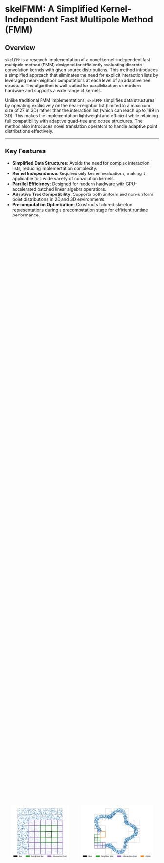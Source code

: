 # skelFMM: A Simplified Kernel-Independent Fast Multipole Method (FMM)

## Overview

`skelFMM` is a research implementation of a novel kernel-independent fast multipole method (FMM) designed for efficiently evaluating discrete convolution kernels with given source distributions. This method introduces a simplified approach that eliminates the need for explicit interaction lists by leveraging near-neighbor computations at each level of an adaptive tree structure. The algorithm is well-suited for parallelization on modern hardware and supports a wide range of kernels.

Unlike traditional FMM implementations, `skelFMM` simplifies data structures by operating exclusively on the near-neighbor list (limited to a maximum size of 27 in 3D) rather than the interaction list (which can reach up to 189 in 3D). This makes the implementation lightweight and efficient while retaining full compatibility with adaptive quad-tree and octree structures. The method also introduces novel translation operators to handle adaptive point distributions effectively.

---

## Key Features

- **Simplified Data Structures**: Avoids the need for complex interaction lists, reducing implementation complexity.
- **Kernel Independence**: Requires only kernel evaluations, making it applicable to a wide variety of convolution kernels.
- **Parallel Efficiency**: Designed for modern hardware with GPU-accelerated batched linear algebra operations.
- **Adaptive Tree Compatibility**: Supports both uniform and non-uniform point distributions in 2D and 3D environments.
- **Precomputation Optimization**: Constructs tailored skeleton representations during a precomputation stage for efficient runtime performance.

<div style="display: flex; justify-content: center; align-items: center; height: 100vh;">

  <figure style="margin: 0 20px; text-align: center;">
    <img src="https://raw.githubusercontent.com/annayesy/skelFMM/main/figures/interaction_list_square.png" alt="Interaction List Square" style="height: 200px; object-fit: contain;">
  </figure>

  <figure style="margin: 0 20px; text-align: center;">
    <img src="https://raw.githubusercontent.com/annayesy/skelFMM/main/figures/interaction_list_curvy_annulus.png" alt="Interaction List Curvy Annulus" style="height: 200px; object-fit: contain;">
  </figure>
</div>

The figures show the interaction list of size at most 27 in 2D, as well as additional lists, which are typically part of traditional FMM implementations.
The work reorganizes the computations involved in the kernel-independent FMM to traverse the near-neighbor list at every level of the tree, which retaining full compatatibility with adaptive tree structures.

---

## Citation

If you use `skelFMM` in your research, please cite the accompanying paper:

```
@article{yesypenko2024simplified,
  title={A simplified fast multipole method based on strong recursive skeletonization},
  author={Yesypenko, Anna and Chen, Chao and Martinsson, Per-Gunnar},
  journal={Journal of Computational Physics},
  pages={113707},
  year={2024},
  publisher={Elsevier}
}
```

